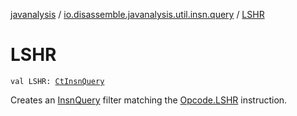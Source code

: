 [javanalysis](../index.md) / [io.disassemble.javanalysis.util.insn.query](index.md) / [LSHR](./-l-s-h-r.md)

# LSHR

`val LSHR: `[`CtInsnQuery`](-ct-insn-query/index.md)

Creates an [InsnQuery](-insn-query/index.md) filter matching the [Opcode.LSHR](#) instruction.

